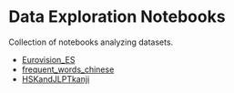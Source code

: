 # Data Exploration Notebooks

Collection of notebooks analyzing datasets.

* [Eurovision_ES](https://github.com/alberto-poncelas/data_exploration_notebooks/blob/master/Eurovision_ES/Eurovision_ES.ipynb)
* [frequent_words_chinese](https://github.com/alberto-poncelas/data_exploration_notebooks/blob/master/frequent_words_chinese/frequent_words_chinese.ipynb)
* [HSKandJLPTkanji](https://github.com/alberto-poncelas/data_exploration_notebooks/blob/master/HSKandJLPTkanji/HSKandJLPTkanji.ipynb)

